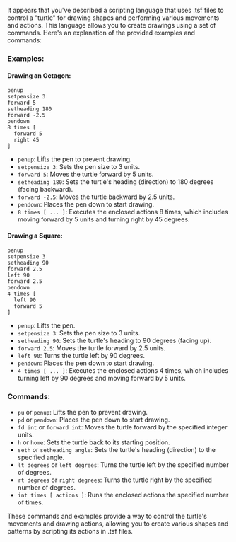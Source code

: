 It appears that you've described a scripting language that uses .tsf files to control a "turtle" for drawing shapes and performing various movements and actions. This language allows you to create drawings using a set of commands. Here's an explanation of the provided examples and commands:

### Examples:

#### Drawing an Octagon:

```tsf
penup
setpensize 3
forward 5
setheading 180
forward -2.5
pendown
8 times [
  forward 5
  right 45
]
```

- `penup`: Lifts the pen to prevent drawing.
- `setpensize 3`: Sets the pen size to 3 units.
- `forward 5`: Moves the turtle forward by 5 units.
- `setheading 180`: Sets the turtle's heading (direction) to 180 degrees (facing backward).
- `forward -2.5`: Moves the turtle backward by 2.5 units.
- `pendown`: Places the pen down to start drawing.
- `8 times [ ... ]`: Executes the enclosed actions 8 times, which includes moving forward by 5 units and turning right by 45 degrees.

#### Drawing a Square:

```tsf
penup
setpensize 3
setheading 90
forward 2.5
left 90
forward 2.5
pendown
4 times [
  left 90
  forward 5
]
```

- `penup`: Lifts the pen.
- `setpensize 3`: Sets the pen size to 3 units.
- `setheading 90`: Sets the turtle's heading to 90 degrees (facing up).
- `forward 2.5`: Moves the turtle forward by 2.5 units.
- `left 90`: Turns the turtle left by 90 degrees.
- `pendown`: Places the pen down to start drawing.
- `4 times [ ... ]`: Executes the enclosed actions 4 times, which includes turning left by 90 degrees and moving forward by 5 units.

### Commands:

- `pu` or `penup`: Lifts the pen to prevent drawing.
- `pd` or `pendown`: Places the pen down to start drawing.
- `fd int` or `forward int`: Moves the turtle forward by the specified integer units.
- `h` or `home`: Sets the turtle back to its starting position.
- `seth` or `setheading angle`: Sets the turtle's heading (direction) to the specified angle.
- `lt degrees` or `left degrees`: Turns the turtle left by the specified number of degrees.
- `rt degrees` or `right degrees`: Turns the turtle right by the specified number of degrees.
- `int times [ actions ]`: Runs the enclosed actions the specified number of times.

These commands and examples provide a way to control the turtle's movements and drawing actions, allowing you to create various shapes and patterns by scripting its actions in .tsf files.
